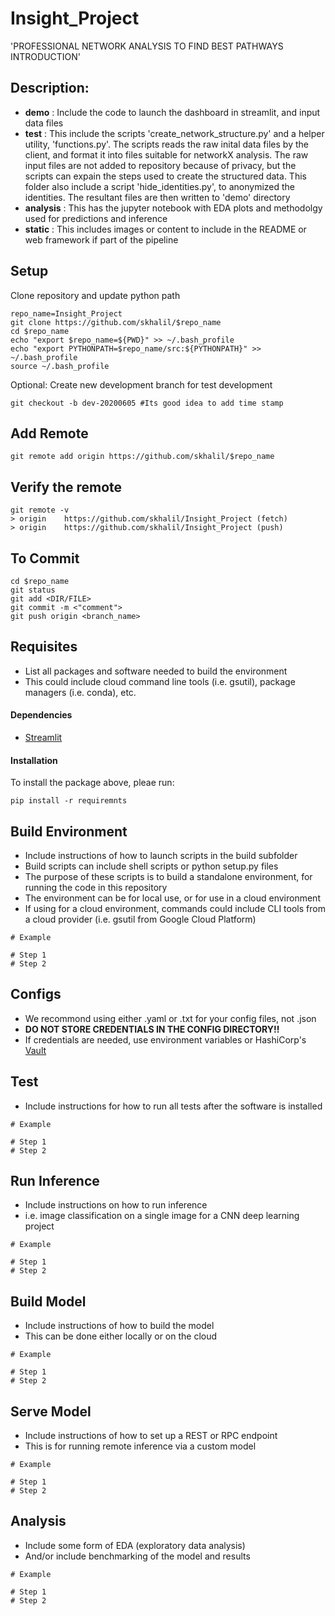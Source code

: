 # Insight_Project
'PROFESSIONAL NETWORK ANALYSIS TO FIND BEST PATHWAYS INTRODUCTION'

## Description:
- **demo** : Include the code to launch the dashboard in streamlit, and input data files
- **test** : This include the scripts 'create_network_structure.py' and a helper utility, 'functions.py'. The scripts reads the raw inital data files by the client, and format it into files suitable for networkX analysis. The raw input files are not added to repository because of privacy, but the scripts can expain the steps used to create the structured data. This folder also include a script 'hide_identities.py', to anonymized the identities. The resultant files are then written to 'demo' directory 
- **analysis** : This has the jupyter notebook with EDA plots and methodolgy used for predictions and inference 
- **static** : This includes images or content to include in the README or web framework if part of the pipeline

## Setup
Clone repository and update python path
```
repo_name=Insight_Project 
git clone https://github.com/skhalil/$repo_name
cd $repo_name
echo "export $repo_name=${PWD}" >> ~/.bash_profile
echo "export PYTHONPATH=$repo_name/src:${PYTHONPATH}" >> ~/.bash_profile
source ~/.bash_profile
```
Optional:
Create new development branch for test development
```
git checkout -b dev-20200605 #Its good idea to add time stamp
```

## Add Remote
```
git remote add origin https://github.com/skhalil/$repo_name
```

## Verify the remote
```
git remote -v  
> origin	https://github.com/skhalil/Insight_Project (fetch)
> origin	https://github.com/skhalil/Insight_Project (push)
```

## To Commit
```
cd $repo_name
git status
git add <DIR/FILE>
git commit -m <"comment">
git push origin <branch_name>
```

## Requisites

- List all packages and software needed to build the environment
- This could include cloud command line tools (i.e. gsutil), package managers (i.e. conda), etc.

#### Dependencies

- [Streamlit](streamlit.io)

#### Installation
To install the package above, pleae run:
```shell
pip install -r requiremnts
```

## Build Environment
- Include instructions of how to launch scripts in the build subfolder
- Build scripts can include shell scripts or python setup.py files
- The purpose of these scripts is to build a standalone environment, for running the code in this repository
- The environment can be for local use, or for use in a cloud environment
- If using for a cloud environment, commands could include CLI tools from a cloud provider (i.e. gsutil from Google Cloud Platform)
```
# Example

# Step 1
# Step 2
```

## Configs
- We recommond using either .yaml or .txt for your config files, not .json
- **DO NOT STORE CREDENTIALS IN THE CONFIG DIRECTORY!!**
- If credentials are needed, use environment variables or HashiCorp's [Vault](https://www.vaultproject.io/)


## Test
- Include instructions for how to run all tests after the software is installed
```
# Example

# Step 1
# Step 2
```

## Run Inference
- Include instructions on how to run inference
- i.e. image classification on a single image for a CNN deep learning project
```
# Example

# Step 1
# Step 2
```

## Build Model
- Include instructions of how to build the model
- This can be done either locally or on the cloud
```
# Example

# Step 1
# Step 2
```

## Serve Model
- Include instructions of how to set up a REST or RPC endpoint
- This is for running remote inference via a custom model
```
# Example

# Step 1
# Step 2
```

## Analysis
- Include some form of EDA (exploratory data analysis)
- And/or include benchmarking of the model and results
```
# Example

# Step 1
# Step 2
```
